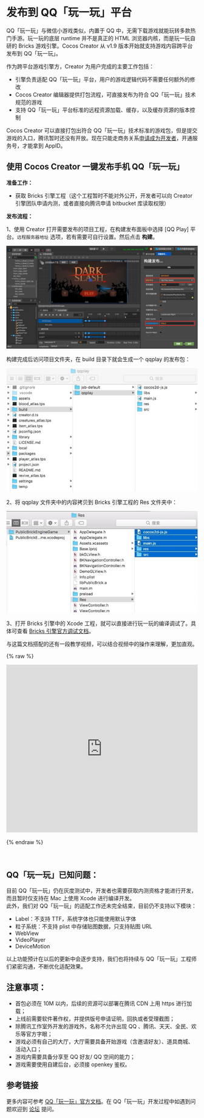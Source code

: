# 发布到 QQ「玩一玩」平台

QQ「玩一玩」与微信小游戏类似，内置于 QQ 中，无需下载游戏就能玩转多款热门手游。玩一玩的底层 runtime 并不是真正的 HTML 浏览器内核，而是玩一玩自研的 Bricks 游戏引擎。Cocos Creator 从 v1.9 版本开始就支持游戏内容跨平台发布到 QQ「玩一玩」。
 
 作为跨平台游戏引擎方，Creator 为用户完成的主要工作包括：

- 引擎负责适配 QQ「玩一玩」平台，用户的游戏逻辑代码不需要任何额外的修改
- Cocos Creator 编辑器提供打包流程，可直接发布为符合 QQ「玩一玩」技术规范的游戏
- 支持 QQ「玩一玩」平台标准的远程资源加载、缓存，以及缓存资源的版本控制

Cocos Creator 可以直接打包出符合 QQ「玩一玩」技术标准的游戏包，但是提交游戏的入口，腾讯暂时还没有开放。现在只能走商务关系[申请成为开发者](http://hudong.qq.com/)，开通服务号，才能拿到 AppID。

## 使用 Cocos Creator 一键发布手机 QQ「玩一玩」

**准备工作：**

- 获取 Bricks 引擎工程（这个工程暂时不能对外公开，开发者可以向 Creator 引擎团队申请内测，或者直接向腾讯申请 bitbucket 库读取权限）

**发布流程：**

1、使用 Creator 打开需要发布的项目工程，在构建发布面板中选择 [QQ Play] 平台。`远程服务器地址` 选项，若有需要可自行设置。然后点击 **构建**。

![](./publish-qqplay/build.jpeg)

构建完成后访问项目文件夹，在 build 目录下就会生成一个 qqplay 的发布包：

![](./publish-qqplay/package.jpeg)

2、将 qqplay 文件夹中的内容拷贝到 Bricks 引擎工程的 Res 文件夹中：

![](./publish-qqplay/paste.jpeg)

3、打开 Bricks 引擎中的 Xcode 工程，就可以直接进行玩一玩的编译调试了。具体可查看 [Bricks 引擎官方调试文档](http://hudong.qq.com/docs/engine/introduce/safari_debug.html)。

与这篇文档搭配的还有一段教学视频，可以结合视频中的操作来理解，更加直观。

{% raw %}

<iframe frameborder="0" width="100%" height="440" src="https://v.qq.com/iframe/player.html?vid=m055288q7cl&tiny=0&auto=0" allowfullscreen></iframe>

{% endraw %}

<br>

## QQ「玩一玩」已知问题：

目前 QQ「玩一玩」仍在灰度测试中，开发者也需要获取内测资格才能进行开发，而且暂时仅支持在 Mac 上使用 Xcode 进行编译开发。<br>
此外，我们对 QQ「玩一玩」的适配工作还未完全结束，目前仍不支持以下模块：

- Label：不支持 TTF，系统字体也只能使用默认字体
- 粒子系统：不支持 plist 中存储贴图数据，只支持贴图 URL
- WebView
- VideoPlayer
- DeviceMotion

以上功能预计在以后的更新中会逐步支持，我们也将持续与 QQ「玩一玩」工程师们紧密沟通，不断优化适配效果。

## 注意事项：

- 首包必须在 10M 以内，后续的资源可以部署在腾讯 CDN 上用 https 进行加载；
- 上线前需要软件著作权，并提供版号申请证明，回执或者受理截图；
- 除腾讯工作室外开发的游戏外，名称不允许出现 QQ 、腾讯、天天、全民、欢乐等官方字眼；
- 游戏必须有自己的大厅，大厅需要具备开始游戏（含邀请好友）、道具商城、活动入口；
- 游戏内需要具备分享至 QQ 好友/ QQ 空间的能力；
- 游戏需要使用自建后台，必须接 openkey 鉴权。

## 参考链接

更多内容可参考 [QQ「玩一玩」官方文档](https://hudong.qq.com/docs/access/)。在 QQ「玩一玩」开发过程中如遇到问题欢迎到 [论坛](http://forum.cocos.com/c/Creator) 提问。
